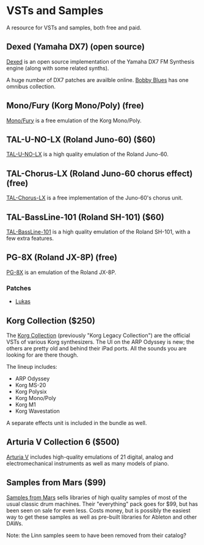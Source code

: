 # VSTs and Samples

A resource for VSTs and samples, both free and paid.

## Dexed (Yamaha DX7) (open source)

[Dexed](https://asb2m10.github.io/dexed/) is an open source implementation of the Yamaha DX7
FM Synthesis engine (along with some related synths).

A huge number of DX7 patches are availble online. [Bobby Blues](http://bobbyblues.recup.ch/yamaha_dx7/dx7_patches.html)
has one omnibus collection.

## Mono/Fury (Korg Mono/Poly) (free)

[Mono/Fury](https://www.fullbucket.de/music/monofury.html) is a free emulation of the Korg Mono/Poly.

## TAL-U-NO-LX (Roland Juno-60) ($60)

[TAL-U-NO-LX](https://tal-software.com/products/tal-u-no-lx) is a high quality emulation of the Roland
Juno-60.

## TAL-Chorus-LX (Roland Juno-60 chorus effect) (free)

[TAL-Chorus-LX](https://tal-software.com/products/tal-chorus-lx) is a free implementation of the Juno-60's chorus unit.

## TAL-BassLine-101 (Roland SH-101) ($60)

[TAL-BassLine-101](https://tal-software.com/products/tal-bassline-101) is a high quality emulation of the
Roland SH-101, with a few extra features.

## PG-8X (Roland JX-8P) (free)

[PG-8X](https://sites.google.com/site/mlvst0/) is an emulation of the Roland JX-8P.

### Patches

* [Lukas](https://www.dropbox.com/s/flyn9rzbll4rdhu/Lukas-PG8X-collected-patches.zip?dl=0)

## Korg Collection ($250)

The [Korg Collection](https://www.korg.com/us/products/software/korg_collection/index.php)
(previously "Korg Legacy Collection") are the  official VSTs of various Korg synthesizers. The UI on the
ARP Odyssey is new; the others are pretty old and behind their iPad ports. All the sounds you are
looking for are there though.

The lineup includes:

* ARP Odyssey
* Korg MS-20
* Korg Polysix
* Korg Mono/Poly
* Korg M1
* Korg Wavestation

A separate effects unit is included in the bundle as well.

## Arturia V Collection 6 ($500)

[Arturia V](https://www.arturia.com/products/analog-classics/v-collection/overview) includes
high-quality emulations of 21 digital, analog and electromechanical instruments as well as
many models of piano.

## Samples from Mars ($99)

[Samples from Mars](https://samplesfrommars.com/) sells libraries of high quality samples of
most of the usual classic drum machines. Their "everything" pack goes for $99, but has been
seen on sale for even less. Costs money, but is possibly the easiest way to get these samples
as well as pre-built libraries for Ableton and other DAWs.

Note: the Linn samples seem to have been removed from their catalog?
